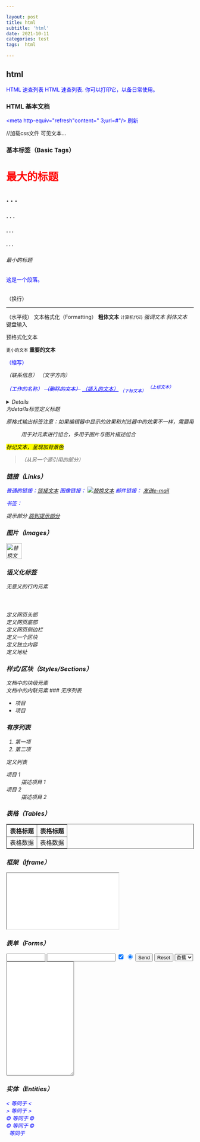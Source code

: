 ```yaml
---

layout: post
title: html
subtitle: 'html'
date: 2021-10-11
categories: test
tags:  html 
  
---
```


## html ##


HTML 速查列表
HTML 速查列表. 你可以打印它，以备日常使用。

### HTML 基本文档
<!DOCTYPE html>
<html>
<head>
<title>文档标题</title>
<meta charset ="utf-8" />

<meta http-equiv="refresh"content="
3;url=#"/>
刷新

<link rel ="stylesheet" type ="text/css" href ="/assets/css/cs.css"/>  //加载css文件
</head>
<body>
可见文本...
</body>
</html>

### 基本标签（Basic Tags）

<h1>最大的标题</h1>
<h2> . . . </h2>
<h3> . . . </h3>
<h4> . . . </h4>
<h5> . . . </h5>
<h6>最小的标题</h6>
 
<p>这是一个段落。</p>
<br> （换行）
<hr> （水平线）
<!-- 这是注释 -->
文本格式化（Formatting）
<b>粗体文本</b>
<code>计算机代码</code>
<em>强调文本</em>
<i>斜体文本</i>
<kbd>键盘输入</kbd> 
<pre>预格式化文本</pre>
<small>更小的文本</small>
<strong>重要的文本</strong>
 
<abbr> （缩写）
<address> （联系信息）
<bdo> （文字方向） 

<cite> （工作的名称）
<del> （删除的文本）</del>
<ins> （插入的文本）</ins>
<sub> （下标文本）</sub>
<sup> （上标文本）</sup>
<details>
<p>标签是交互式的控件</p>
<p>定义元素的细节</p>
</details>
<summary>为detai1s标签定义标题</summary>
<dialog>定义对话框或者窗口在chrome浏览器中需要设置属性open-"true“才支持</dialog>
<pre>原格式输出标签注意：如果编辑器中显示的效果和刘览器中的效果不一样，需要用记事本打开代码重新调试</pre>
<figure>用于对元素进行组合，多用于图片与图片描述组合</figure>
<mark>标记文本，呈现加背景色</mark>
<blockquote>（从另一个源引用的部分）</blockquote>

### 链接（Links）


普通的链接：<a href="http://www.example.com/">链接文本</a>
图像链接： <a href="http://www.example.com/"><img src="URL" alt="替换文本"></a>
邮件链接： <a href="mailto:webmaster@example.com">发送e-mail</a>

书签：


<a id="tips">提示部分</a>
<a href="#tips">跳到提示部分</a>


### 图片（Images）


<img loading="lazy" src="URL" alt="替换文本" height="42" width="42">


### 语义化标签
<div></div无意义的块级元素
<span></span>无意义的行内元素
<header></header>定义网页头部
<footer></footer>定义网页底部
<nav></nav定义网页导航
<aside></aside>定义网页侧边栏
<section></section>定义一个区块
<article></article>定义独立内容
<address></address>定义地址

### 样式/区块（Styles/Sections）


<style type="text/css">
h1 {color:red;}
p {color:blue;}
</style>
<div>文档中的块级元素</div>
<span>文档中的内联元素</span>
### 无序列表
<ul>
    <li>项目</li>
    <li>项目</li>
</ul>

### 有序列表
<ol>
    <li>第一项</li>
    <li>第二项</li>
</ol>
定义列表
<dl>
  <dt>项目 1</dt>
    <dd>描述项目 1</dd>
  <dt>项目 2</dt>
    <dd>描述项目 2</dd>
</dl>

### 表格（Tables）
<table border="1">
  <tr>
    <th>表格标题</th>
    <th>表格标题</th>
  </tr>
  <tr>
    <td>表格数据</td>
    <td>表格数据</td>
  </tr>
</table>

### 框架（Iframe）
<iframe src="demo_iframe.htm"></iframe>

### 表单（Forms）
<form action="demo_form.php" method="post/get">
<input type="text" name="email" size="10" maxlength="10">
<input type="password">
<input type="checkbox" checked="checked">
<input type="radio" checked="checked">
<input type="submit" value="Send">
<input type="reset">
<input type="hidden">
<select>
<option>苹果</option>
<option selected="selected">香蕉</option>
<option>樱桃</option>
</select>
<textarea name="comment" rows="20" cols="20"></textarea>
 
</form>



### 实体（Entities）



&lt; 等同于 < 
<br>
&gt; 等同于 >
<br>
&#169; 等同于 ©
<br>
&copy;  等同于 ©
<br>
&nbsp; 等同于 